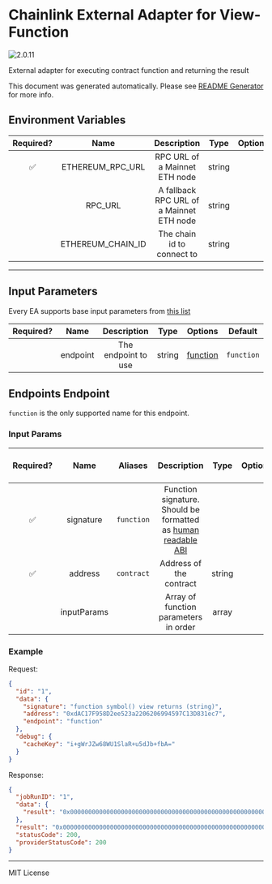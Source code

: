 # Chainlink External Adapter for View-Function

![2.0.11](https://img.shields.io/github/package-json/v/smartcontractkit/external-adapters-js?filename=packages/sources/view-function/package.json)

External adapter for executing contract function and returning the result

This document was generated automatically. Please see [README Generator](../../scripts#readme-generator) for more info.

## Environment Variables

| Required? |       Name        |               Description                |  Type  | Options | Default |
| :-------: | :---------------: | :--------------------------------------: | :----: | :-----: | :-----: |
|    ✅     | ETHEREUM_RPC_URL  |      RPC URL of a Mainnet ETH node       | string |         |         |
|           |      RPC_URL      | A fallback RPC URL of a Mainnet ETH node | string |         |         |
|           | ETHEREUM_CHAIN_ID |        The chain id to connect to        | string |         |   `1`   |

---

## Input Parameters

Every EA supports base input parameters from [this list](../../core/bootstrap#base-input-parameters)

| Required? |   Name   |     Description     |  Type  |             Options             |  Default   |
| :-------: | :------: | :-----------------: | :----: | :-----------------------------: | :--------: |
|           | endpoint | The endpoint to use | string | [function](#endpoints-endpoint) | `function` |

## Endpoints Endpoint

`function` is the only supported name for this endpoint.

### Input Params

| Required? |    Name     |  Aliases   |                                                                         Description                                                                         |  Type  | Options | Default | Depends On | Not Valid With |
| :-------: | :---------: | :--------: | :---------------------------------------------------------------------------------------------------------------------------------------------------------: | :----: | :-----: | :-----: | :--------: | :------------: |
|    ✅     |  signature  | `function` | Function signature. Should be formatted as [human readable ABI](https://docs.ethers.io/v5/single-page/#/v5/getting-started/-%23-getting-started--contracts) |        |         |         |            |                |
|    ✅     |   address   | `contract` |                                                                   Address of the contract                                                                   | string |         |         |            |                |
|           | inputParams |            |                                                            Array of function parameters in order                                                            | array  |         |         |            |                |

### Example

Request:

```json
{
  "id": "1",
  "data": {
    "signature": "function symbol() view returns (string)",
    "address": "0xdAC17F958D2ee523a2206206994597C13D831ec7",
    "endpoint": "function"
  },
  "debug": {
    "cacheKey": "i+gWrJZw68WU1SlaR+u5dJb+fbA="
  }
}
```

Response:

```json
{
  "jobRunID": "1",
  "data": {
    "result": "0x000000000000000000000000000000000000000000000000000000000000002000000000000000000000000000000000000000000000000000000000000000045553445400000000000000000000000000000000000000000000000000000000"
  },
  "result": "0x000000000000000000000000000000000000000000000000000000000000002000000000000000000000000000000000000000000000000000000000000000045553445400000000000000000000000000000000000000000000000000000000",
  "statusCode": 200,
  "providerStatusCode": 200
}
```

---

MIT License
